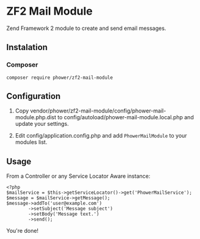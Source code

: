 ZF2 Mail Module
===============

Zend Framework 2 module to create and send email messages.

Instalation
-----------

### Composer ###

    composer require phower/zf2-mail-module

Configuration
-------------

1. Copy vendor/phower/zf2-mail-module/config/phower-mail-module.php.dist to 
   config/autoload/phower-mail-module.local.php and update your settings.

2. Edit config/application.config.php and add ```PhowerMailModule``` to your modules list.

Usage
-----

From a Controller or any Service Locator Aware instance:

    <?php
    $mailService = $this->getServiceLocator()->get('PhowerMailService');
    $message = $mailService->getMessage();
    $message->addTo('user@example.com')
            ->setSubject('Message subject')
            ->setBody('Message text.')
            ->send();

You're done!
